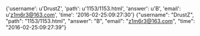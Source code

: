 {'username': u'DrustZ', 'path': u'1153/1153.html', 'answer': u'B', 'email': u'z1m6r3@163.com', 'time': '2016-02-25:09:27:30'}
{"username": "DrustZ", "path": "1153/1153.html", "answer": "B", "email": "z1m6r3@163.com", "time": "2016-02-25:09:27:39"}